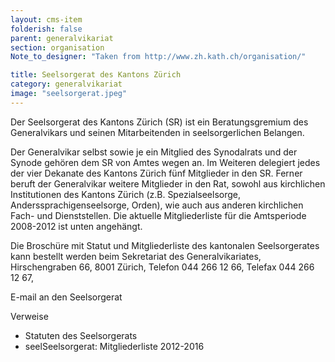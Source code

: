 ```yaml
---
layout: cms-item
folderish: false
parent: generalvikariat
section: organisation
Note_to_designer: "Taken from http://www.zh.kath.ch/organisation/"

title: Seelsorgerat des Kantons Zürich
category: generalvikariat
image: "seelsorgerat.jpeg"
---
```


Der Seelsorgerat des Kantons Zürich (SR) ist ein Beratungsgremium des Generalvikars und seinen Mitarbeitenden in seelsorgerlichen Belangen.

Der Generalvikar selbst sowie je ein Mitglied des Synodalrats und der Synode gehören dem SR von Amtes wegen an. Im Weiteren delegiert jedes der vier Dekanate des Kantons Zürich fünf Mitglieder in den SR. Ferner beruft der Generalvikar weitere Mitglieder in den Rat, sowohl aus kirchlichen Institutionen des Kantons Zürich (z.B. Spezialseelsorge, Anderssprachigenseelsorge, Orden), wie auch aus anderen kirchlichen Fach- und Dienststellen. Die aktuelle Mitgliederliste für die Amtsperiode 2008-2012 ist unten angehängt.

Die Broschüre mit Statut und Mitgliederliste des kantonalen Seelsorgerates kann bestellt werden beim Sekretariat des Generalvikariates, Hirschengraben 66, 8001 Zürich, Telefon 044 266 12 66, Telefax 044 266 12 67,

E-mail an den Seelsorgerat

Verweise

* Statuten des Seelsorgerats
* seelSeelsorgerat: Mitgliederliste 2012-2016